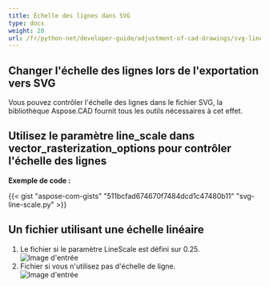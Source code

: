 ```yaml
---
title: Échelle des lignes dans SVG
type: docs
weight: 20
url: /fr/python-net/developer-guide/adjustment-of-cad-drawings/svg-line-scale/
---
```



## **Changer l'échelle des lignes lors de l'exportation vers SVG**

Vous pouvez contrôler l'échelle des lignes dans le fichier SVG, la bibliothèque Aspose.CAD fournit tous les outils nécessaires à cet effet.

## **Utilisez le paramètre line_scale dans vector_rasterization_options pour contrôler l'échelle des lignes**

**Exemple de code :**

{{< gist "aspose-com-gists" "511bcfad674670f7484dcd1c47480b11" "svg-line-scale.py" >}}


## Un fichier utilisant une échelle linéaire
1. Le fichier si le paramètre LineScale est défini sur 0.25.<br>
![Image d'entrée](/fr/_assets/guide/svg/line_scale_0.25.png)<br>
1. Fichier si vous n'utilisez pas d'échelle de ligne.<br>
![Image d'entrée](/fr/_assets/guide/svg/basic_options.png)<br>
